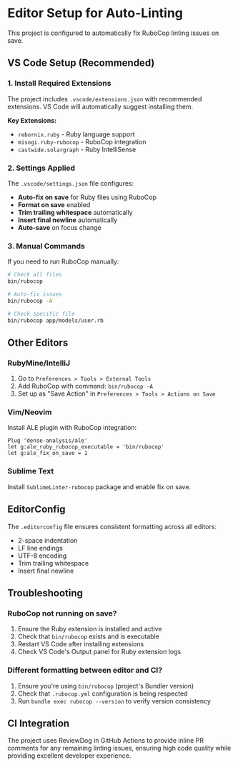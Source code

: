 # Editor Setup for Auto-Linting

This project is configured to automatically fix RuboCop linting issues on save.

## VS Code Setup (Recommended)

### 1. Install Required Extensions

The project includes `.vscode/extensions.json` with recommended extensions. VS Code will automatically suggest installing them.

**Key Extensions:**
- `rebornix.ruby` - Ruby language support
- `misogi.ruby-rubocop` - RuboCop integration
- `castwide.solargraph` - Ruby IntelliSense

### 2. Settings Applied

The `.vscode/settings.json` file configures:
- **Auto-fix on save** for Ruby files using RuboCop
- **Format on save** enabled
- **Trim trailing whitespace** automatically
- **Insert final newline** automatically
- **Auto-save** on focus change

### 3. Manual Commands

If you need to run RuboCop manually:

```bash
# Check all files
bin/rubocop

# Auto-fix issues
bin/rubocop -A

# Check specific file
bin/rubocop app/models/user.rb
```

## Other Editors

### RubyMine/IntelliJ
1. Go to `Preferences > Tools > External Tools`
2. Add RuboCop with command: `bin/rubocop -A`
3. Set up as "Save Action" in `Preferences > Tools > Actions on Save`

### Vim/Neovim
Install ALE plugin with RuboCop integration:
```vim
Plug 'dense-analysis/ale'
let g:ale_ruby_rubocop_executable = 'bin/rubocop'
let g:ale_fix_on_save = 1
```

### Sublime Text
Install `SublimeLinter-rubocop` package and enable fix on save.

## EditorConfig

The `.editorconfig` file ensures consistent formatting across all editors:
- 2-space indentation
- LF line endings
- UTF-8 encoding
- Trim trailing whitespace
- Insert final newline

## Troubleshooting

### RuboCop not running on save?
1. Ensure the Ruby extension is installed and active
2. Check that `bin/rubocop` exists and is executable
3. Restart VS Code after installing extensions
4. Check VS Code's Output panel for Ruby extension logs

### Different formatting between editor and CI?
1. Ensure you're using `bin/rubocop` (project's Bundler version)
2. Check that `.rubocop.yml` configuration is being respected
3. Run `bundle exec rubocop --version` to verify version consistency

## CI Integration

The project uses ReviewDog in GitHub Actions to provide inline PR comments for any remaining linting issues, ensuring high code quality while providing excellent developer experience.
